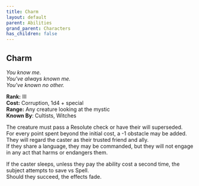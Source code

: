 ```yaml
---
title: Charm
layout: default
parent: Abilities
grand_parent: Characters
has_children: false
---
```


## Charm
_You know me._  
_You've always known me._  
_You've known no other._

**Rank:** III  
**Cost:** Corruption, 1d4 + special  
**Range:** Any creature looking at the mystic  
**Known By**: Cultists, Witches

The creature must pass a Resolute check or have their will superseded.  
For every point spent beyond the initial cost, a -1 obstacle may be added.  
They will regard the caster as their trusted friend and ally.  
If they share a language, they may be commanded, but they will not engage in any act that harms or endangers them.

If the caster sleeps, unless they pay the ability cost a second time, the subject attempts to save vs Spell.  
Should they succeed, the effects fade.

